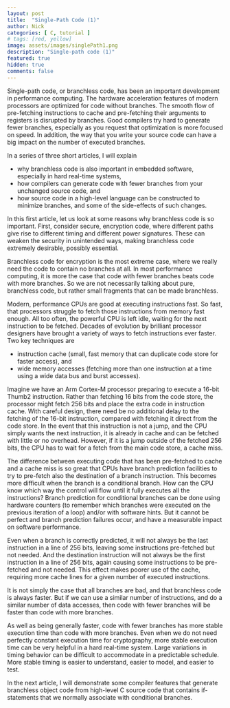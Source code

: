 ```yaml
---
layout: post
title:  "Single-Path Code (1)"
author: Nick
categories: [ C, tutorial ]
# tags: [red, yellow]
image: assets/images/singlePath1.png
description: "Single-path code (1)"
featured: true
hidden: true
comments: false
---
```


Single-path code, or branchless code, has been an important development in
performance computing. The hardware acceleration features of modern
processors are optimized for code without branches. The smooth flow
of pre-fetching instructions to cache and pre-fetching their arguments
to registers is disrupted by branches. Good compilers try hard to
generate fewer branches, especially as you request that optimization
is more focused on speed. In addition, the way that you write your
source code can have a big impact on the number of executed branches.

In a series of three short articles, I will explain
- why branchless code is also important in embedded software,
  especially in hard real-time systems,
- how compilers can generate code with fewer branches from
  your unchanged source code, and
- how source code in a high-level language can be constructed to
  minimize branches, and some of the side-effects of such changes.

In this first article, let us look at some reasons why branchless
code is so important. First, consider secure, encryption code, where
different paths give rise to different timing and different power
signatures. These can weaken the security in unintended ways, making
branchless code extremely desirable, possibly essential.

Branchless code for encryption is the most extreme case, where we
really need the code to contain no branches at all. In most performance
computing, it is more the case that code with fewer branches beats
code with more branches. So we are not necessarily talking about pure,
branchless code, but rather small fragments that can be made branchless.

Modern, performance CPUs are good at executing instructions fast. So
fast, that processors struggle to fetch those instructions from memory
fast enough. All too often, the powerful CPU is left idle, waiting for
the next instruction to be fetched. Decades of evolution by brilliant
processor designers have brought a variety of ways to fetch instructions
ever faster. Two key techniques are
- instruction cache (small, fast memory that can duplicate code store for faster access), and
- wide memory accesses (fetching more than one instruction at a time using a wide data bus and burst accesses).

Imagine we have an Arm Cortex-M processor preparing to execute a 16-bit Thumb2 instruction.
Rather than fetching 16 bits from the code store, the processor might fetch 256
bits and place the extra code in instruction cache. With careful design, there
need be no additional delay to the fetching of the 16-bit instruction, compared
with fetching it direct from the code store. In the event that this instruction
is not a jump, and the CPU simply wants the next instruction, it is already in
cache and can be fetched with little or no overhead. However, if it is a jump
outside of the fetched 256 bits, the CPU has to wait for a fetch from the main
code store, a cache miss.

The difference between executing code that has been pre-fetched to cache and
a cache miss is so great that CPUs have branch prediction facilities to try
to pre-fetch also the destination of a branch instruction. This becomes more
difficult when the branch is a conditional branch. How can the CPU know
which way the control will flow until it fully executes all the instructions?
Branch prediction for conditional branches can be done using hardware counters
(to remember which branches were executed on the previous iteration of a loop)
and/or with software hints. But it cannot be perfect and branch prediction
failures occur, and have a measurable impact on software performance.

Even when a branch is correctly predicted, it will not always be the last
instruction in a line of 256 bits, leaving some instructions pre-fetched but
not needed. And the destination instruction will not always be the first
instruction in a line of 256 bits, again causing some instructions to be pre-fetched
and not needed. This effect makes poorer use of the cache, requiring more
cache lines for a given number of executed instructions.

It is not simply the case that all branches are bad, and that branchless code
is always faster. But if we can use a similar number of
instructions, and do a similar number of data accesses, then code with
fewer branches will be faster than code with more branches.

As well as being generally faster, code with fewer branches has more stable
execution time than code with more branches. Even when we do not need
perfectly constant execution time for cryptography, more stable execution time
can be very helpful in a hard real-time system. Large variations in timing
behavior can be difficult to accommodate in a predictable schedule. More
stable timing is easier to understand, easier to model, and easier to test.

In the next article, I will demonstrate some compiler features that
generate branchless object code from high-level C source code that contains
if-statements that we normally associate with conditional branches.
